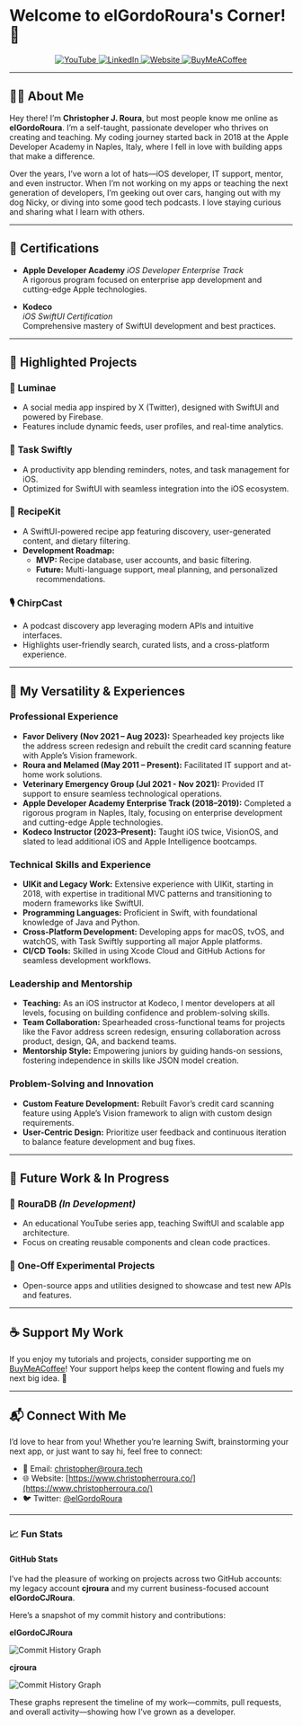 # Welcome to elGordoRoura's Corner! 👋

<p align="center">
  <a href="https://www.youtube.com/@elGordoRoura">
    <img src="https://img.shields.io/badge/YouTube-elGordoRoura-blue?logo=youtube&logoColor=white&style=vertical-align: middle;" alt="YouTube">
  </a>
  <a href="https://www.linkedin.com/in/cjroura/">
    <img src="https://img.shields.io/badge/LinkedIn-cjroura-blue?logo=linkedin&logoColor=white&style=vertical-align: middle;" alt="LinkedIn">
  </a>
  <a href="https://www.christopherroura.co/">
    <img src="https://img.shields.io/badge/Website-Christopher%20Roura-blue?logo=google-chrome&logoColor=white&style=vertical-align: middle;" alt="Website">
  </a>
  <a href="https://www.buymeacoffee.com/elGordoRoura/">
    <img src="https://img.shields.io/badge/Support-Buy%20Me%20a%20Coffee-blue?logo=buy-me-a-coffee&logoColor=white&style=vertical-align: middle;" alt="BuyMeACoffee">
  </a>
</p>

---

## 👨‍💻 About Me

Hey there! I’m **Christopher J. Roura**, but most people know me online as **elGordoRoura**. I’m a self-taught, passionate developer who thrives on creating and teaching. My coding journey started back in 2018 at the Apple Developer Academy in Naples, Italy, where I fell in love with building apps that make a difference.

Over the years, I’ve worn a lot of hats—iOS developer, IT support, mentor, and even instructor. When I’m not working on my apps or teaching the next generation of developers, I’m geeking out over cars, hanging out with my dog Nicky, or diving into some good tech podcasts. I love staying curious and sharing what I learn with others.

---

## 📜 Certifications

- **Apple Developer Academy**
  *iOS Developer Enterprise Track*  
  A rigorous program focused on enterprise app development and cutting-edge Apple technologies.

- **Kodeco**  
  *iOS SwiftUI Certification*  
  Comprehensive mastery of SwiftUI development and best practices.

---

## 🚀 Highlighted Projects

### 🌟 **Luminae**
- A social media app inspired by X (Twitter), designed with SwiftUI and powered by Firebase.
- Features include dynamic feeds, user profiles, and real-time analytics.

### 📝 **Task Swiftly**
- A productivity app blending reminders, notes, and task management for iOS.
- Optimized for SwiftUI with seamless integration into the iOS ecosystem.

### 🍴 **RecipeKit**
- A SwiftUI-powered recipe app featuring discovery, user-generated content, and dietary filtering.
- **Development Roadmap:**
  - **MVP:** Recipe database, user accounts, and basic filtering.
  - **Future:** Multi-language support, meal planning, and personalized recommendations.

### 🎙 **ChirpCast**
- A podcast discovery app leveraging modern APIs and intuitive interfaces.
- Highlights user-friendly search, curated lists, and a cross-platform experience.

---

## 📜 My Versatility & Experiences

### Professional Experience
- **Favor Delivery (Nov 2021 – Aug 2023):** Spearheaded key projects like the address screen redesign and rebuilt the credit card scanning feature with Apple’s Vision framework.
- **Roura and Melamed (May 2011 – Present):** Facilitated IT support and at-home work solutions.
- **Veterinary Emergency Group (Jul 2021 - Nov 2021):** Provided IT support to ensure seamless technological operations.
- **Apple Developer Academy Enterprise Track (2018–2019):** Completed a rigorous program in Naples, Italy, focusing on enterprise development and cutting-edge Apple technologies.
- **Kodeco Instructor (2023–Present):** Taught iOS twice, VisionOS, and slated to lead additional iOS and Apple Intelligence bootcamps.

### Technical Skills and Experience
- **UIKit and Legacy Work:** Extensive experience with UIKit, starting in 2018, with expertise in traditional MVC patterns and transitioning to modern frameworks like SwiftUI.
- **Programming Languages:** Proficient in Swift, with foundational knowledge of Java and Python.
- **Cross-Platform Development:** Developing apps for macOS, tvOS, and watchOS, with Task Swiftly supporting all major Apple platforms.
- **CI/CD Tools:** Skilled in using Xcode Cloud and GitHub Actions for seamless development workflows.

### Leadership and Mentorship
- **Teaching:** As an iOS instructor at Kodeco, I mentor developers at all levels, focusing on building confidence and problem-solving skills.
- **Team Collaboration:** Spearheaded cross-functional teams for projects like the Favor address screen redesign, ensuring collaboration across product, design, QA, and backend teams.
- **Mentorship Style:** Empowering juniors by guiding hands-on sessions, fostering independence in skills like JSON model creation.

### Problem-Solving and Innovation
- **Custom Feature Development:** Rebuilt Favor’s credit card scanning feature using Apple’s Vision framework to align with custom design requirements.
- **User-Centric Design:** Prioritize user feedback and continuous iteration to balance feature development and bug fixes.

---

## 🌱 Future Work & In Progress

### 🔧 **RouraDB** *(In Development)*
- An educational YouTube series app, teaching SwiftUI and scalable app architecture.
- Focus on creating reusable components and clean code practices.

### 🚀 One-Off Experimental Projects
- Open-source apps and utilities designed to showcase and test new APIs and features.

---

## ☕️ Support My Work

If you enjoy my tutorials and projects, consider supporting me on [BuyMeACoffee](https://www.buymeacoffee.com/elGordoRoura/)! Your support helps keep the content flowing and fuels my next big idea. 🙌

---

## 📬 Connect With Me

I’d love to hear from you! Whether you’re learning Swift, brainstorming your next app, or just want to say hi, feel free to connect:

- 💌 Email: [christopher@roura.tech](mailto:christopher@roura.tech)
- 🌐 Website: [https://www.christopherroura.co/](https://www.christopherroura.co/)
- 🐦 Twitter: [@elGordoRoura](https://twitter.com/elGordoRoura)

---

### 📈 Fun Stats

#### **GitHub Stats**
I’ve had the pleasure of working on projects across two GitHub accounts: my legacy account **cjroura** and my current business-focused account **elGordoCJRoura**. 

Here’s a snapshot of my commit history and contributions:

**elGordoCJRoura**

![Commit History Graph](https://ghchart.rshah.org/elGordoCJRoura)

**cjroura**

![Commit History Graph](https://ghchart.rshah.org/cjroura)

These graphs represent the timeline of my work—commits, pull requests, and overall activity—showing how I’ve grown as a developer.
